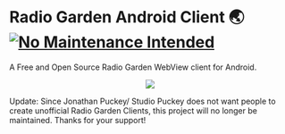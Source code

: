 # Radio Garden Android Client 🌏 [![No Maintenance Intended](http://unmaintained.tech/badge.svg)](http://unmaintained.tech/)
A Free and Open Source Radio Garden WebView client for Android.
<p align="center"><img src="https://kvsjxd.github.io/assets/images/Radio-Garden-Client.png"></p>
Update: Since Jonathan Puckey/ Studio Puckey does not want people to create unofficial Radio Garden Clients, this project will no longer be maintained. Thanks for your support!
